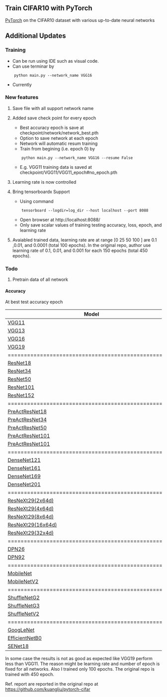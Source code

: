 ## Train CIFAR10 with PyTorch

[PyTorch](http://pytorch.org/) on the CIFAR10 dataset with various up-to-date neural networks 

## Additional Updates

### Training 
- Can be run using IDE such as visual code. 
- Can use terminar by 
```
	python main.py --network_name VGG16
```
- Currently 

### New features 
1. Save file with all support network name 
2. Added save check point for every epoch
	- Best accuracy epoch is save at checkpoint/network/network_best.pth 
	- Option to save network at each epoch 
	- Network will automatic resum training 
	- Train from begining (i.e. epoch 0) by  
	```
		python main.py --network_name VGG16 --resume False 
	```
	- E.g. VGG11 training data is saved at checkpoint/VGG11/VGG11_epoch#no_epoch.pth
3. Learning rate is now controlled 	
4. Bring tensorboardx Support	
	- Using command  
	```
		tensorboard --logdir=log_dir --host localhost --port 8088
	```
	- Open browser at http://localhost:8088/
	- Only save scalar values of training testing accuracy, loss, epoch, and learning rate 
	
4. Avaiabled trained data, learning rate are at range [0 25 50 100 ] are 0.1 ,0.01, and 0.0001 (total 100 epochs). In the original repo, author use learning rate of 0.1, 0.01, and 0.001 for each 150 epochs (total 450 epochs). 
	
	
	
### Todo

1. Pretrain data of all network 


#### Accuracy 
At best test accuracy epoch

| Model             | Train Acc.  |  Test Acc.  |  Ref. Reported  | 
| ----------------- | ----------- | ----------- | ------------ |
| [VGG11](https://arxiv.org/abs/1409.1556)  		   | 99.17%      | 90.92%      | 92.64%      |
| [VGG13](https://arxiv.org/abs/1409.1556)  		   | 99.49%      | 90.73%      | -%      |
| [VGG16](https://arxiv.org/abs/1409.1556)  		   | 99.42%      | 90.76%      | -%      |
| [VGG19](https://arxiv.org/abs/1409.1556)     		   | 99.15%      | 90.15%      | -%      |
| ==================================================== | =========== | =========== | =========== |
| [ResNet18](https://arxiv.org/abs/1512.03385) 		   | 99.76%      | 94.14%      | 93.02%      |
| [ResNet34](https://arxiv.org/abs/1512.03385) 		   | -%      | 90.15%      | -%      |
| [ResNet50](https://arxiv.org/abs/1512.03385) 		   | -%      | 90.15%      | -%      |
| [ResNet101](https://arxiv.org/abs/1512.03385) 	   | -%      | 90.15%      | -%      |
| [ResNet152](https://arxiv.org/abs/1512.03385) 	   | -%      | 90.15%      | -%      |
| ==================================================== | =========== | =========== | =========== |
| [PreActResNet18](https://arxiv.org/abs/1603.05027)   | -%      | -%      | 95.11%      |
| [PreActResNet34](https://arxiv.org/abs/1603.05027)   | -%      | -%      | -%      |
| [PreActResNet50](https://arxiv.org/abs/1603.05027)   | -%      | -%      | -%      |
| [PreActResNet101](https://arxiv.org/abs/1603.05027)  | -%      | -%      | -%      |
| [PreActResNet101](https://arxiv.org/abs/1603.05027)  | -%      | -%      | -%      |
| ==================================================== | =========== | =========== | =========== |
| [DenseNet121](https://arxiv.org/abs/1608.06993) 	   | -%      | -%      | 95.04%      |
| [DenseNet161](https://arxiv.org/abs/1608.06993)      | -%      | -%      | -%      |
| [DenseNet169](https://arxiv.org/abs/1608.06993)      | -%      | -%      | -%      |
| [DenseNet201](https://arxiv.org/abs/1608.06993)      | -%      | -%      | -%      |
| ==================================================== | =========== | =========== | =========== |
| [ResNeXt29(2x64d)](https://arxiv.org/abs/1608.06993) | -%      | -%      | 94.82%      |
| [ResNeXt29(4x64d)](https://arxiv.org/abs/1608.06993) | -%      | -%      | -%      |
| [ResNeXt29(8x64d)](https://arxiv.org/abs/1608.06993) | -%      | -%      | -%      |
| [ResNeXt29(16x64d)](https://arxiv.org/abs/1608.06993) | -%     | -%      | -%      |
| [ResNeXt29(32x4d)](https://arxiv.org/abs/1608.06993) | -%      | -%      | 94.73%      |
| ==================================================== | =========== | =========== | =========== |
| [DPN26](https://arxiv.org/abs/1707.01629)            | -%      | -%      | 95.16%      |
| [DPN92](https://arxiv.org/abs/1707.01629)            | -%      | -%      | -%      |
| ==================================================== | =========== | =========== | =========== |
| [MobileNet](https://arxiv.org/abs/1801.04381)        | -%      | -%      | -%      |
| [MobileNetV2](https://arxiv.org/abs/1801.04381)      | -%      | -%      | 94.43%      |
| ==================================================== | =========== | =========== | =========== |
| [ShuffleNetG2](https://arxiv.org/abs/1801.04381)     | -%      | -%      | -%      |
| [ShuffleNetG3](https://arxiv.org/abs/1801.04381)     | -%      | -%      | -%      |
| [ShuffleNetV2](https://arxiv.org/abs/1801.04381)     | -%      | -%      | -%      |
| ==================================================== | ======= | ======= | ======= |
| [GoogLeNet](https://arxiv.org/abs/1801.04381)        | -%      | -%      | -%      |
| [EfficientNetB0](https://arxiv.org/abs/1801.04381)   | -%      | -%      | -%      |
| [SENet18](https://arxiv.org/abs/1801.04381)     	   | -%      | -%      | -%      |


In some case the results is not as good as expected like VGG19 perform less than VGG11. The reason might be learning rate and number of epoch is fixed for all networks. Also I trained only 100 epochs. The original repo is trained with 450 epoch. 


Ref. report are reported in the original repo at https://github.com/kuangliu/pytorch-cifar


